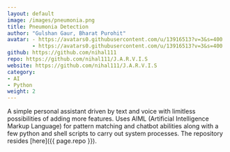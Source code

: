 ```yaml
---
layout: default
image: /images/pneumonia.png
title: Pneumonia Detection
author: "Gulshan Gaur, Bharat Purohit"
avatar: - https://avatars0.githubusercontent.com/u/13916513?v=3&s=400
        - https://avatars0.githubusercontent.com/u/13916513?v=3&s=400
github: https://github.com/nihal111
repo: https://github.com/nihal111/J.A.R.V.I.S
website: https://github.com/nihal111/J.A.R.V.I.S
category:
- AI
- Python
weight: 2
---
```


A simple personal assistant driven by text and voice with limitless possibilities of adding more features. Uses AIML (Artificial Intelligence Markup Language) for pattern matching and chatbot abilities along with a few python and shell scripts to carry out system processes. The repository resides [here]({{ page.repo }}).
